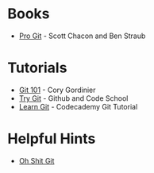 Books
=====

* [Pro Git](https://git-scm.com/book/en/v2) - Scott Chacon and Ben Straub


Tutorials
=========

* [Git 101](http://cgordini.blogspot.in/2013/05/git-101.html) - Cory Gordinier
* [Try Git](https://try.github.io/) - Github and Code School
* [Learn Git](https://www.codecademy.com/learn/learn-git) - Codecademy Git Tutorial


Helpful Hints
=============

* [Oh Shit Git](http://ohshitgit.com/) 
